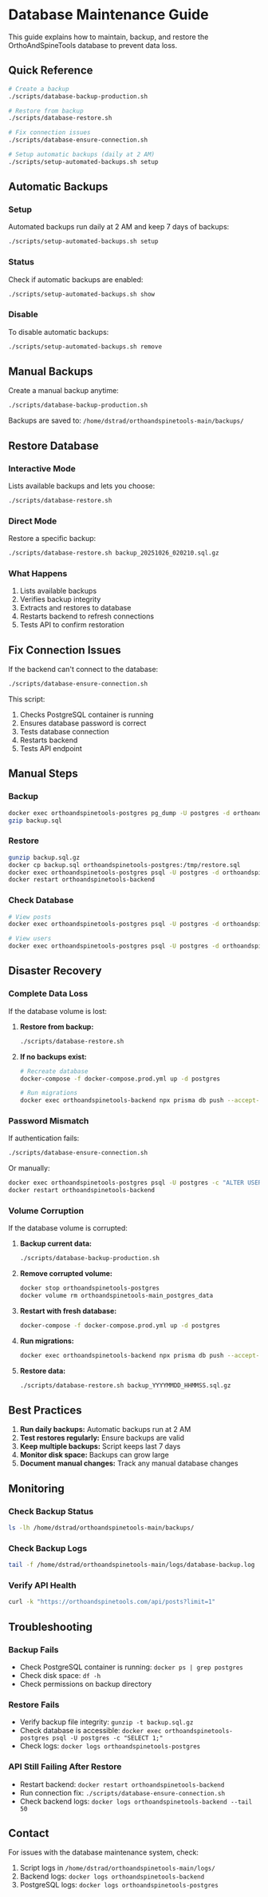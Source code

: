 # Database Maintenance Guide

This guide explains how to maintain, backup, and restore the OrthoAndSpineTools database to prevent data loss.

## Quick Reference

```bash
# Create a backup
./scripts/database-backup-production.sh

# Restore from backup
./scripts/database-restore.sh

# Fix connection issues
./scripts/database-ensure-connection.sh

# Setup automatic backups (daily at 2 AM)
./scripts/setup-automated-backups.sh setup
```

## Automatic Backups

### Setup
Automated backups run daily at 2 AM and keep 7 days of backups:

```bash
./scripts/setup-automated-backups.sh setup
```

### Status
Check if automatic backups are enabled:

```bash
./scripts/setup-automated-backups.sh show
```

### Disable
To disable automatic backups:

```bash
./scripts/setup-automated-backups.sh remove
```

## Manual Backups

Create a manual backup anytime:

```bash
./scripts/database-backup-production.sh
```

Backups are saved to: `/home/dstrad/orthoandspinetools-main/backups/`

## Restore Database

### Interactive Mode
Lists available backups and lets you choose:

```bash
./scripts/database-restore.sh
```

### Direct Mode
Restore a specific backup:

```bash
./scripts/database-restore.sh backup_20251026_020210.sql.gz
```

### What Happens
1. Lists available backups
2. Verifies backup integrity
3. Extracts and restores to database
4. Restarts backend to refresh connections
5. Tests API to confirm restoration

## Fix Connection Issues

If the backend can't connect to the database:

```bash
./scripts/database-ensure-connection.sh
```

This script:
1. Checks PostgreSQL container is running
2. Ensures database password is correct
3. Tests database connection
4. Restarts backend
5. Tests API endpoint

## Manual Steps

### Backup
```bash
docker exec orthoandspinetools-postgres pg_dump -U postgres -d orthoandspinetools > backup.sql
gzip backup.sql
```

### Restore
```bash
gunzip backup.sql.gz
docker cp backup.sql orthoandspinetools-postgres:/tmp/restore.sql
docker exec orthoandspinetools-postgres psql -U postgres -d orthoandspinetools -f /tmp/restore.sql
docker restart orthoandspinetools-backend
```

### Check Database
```bash
# View posts
docker exec orthoandspinetools-postgres psql -U postgres -d orthoandspinetools -c "SELECT COUNT(*) FROM posts;"

# View users
docker exec orthoandspinetools-postgres psql -U postgres -d orthoandspinetools -c "SELECT COUNT(*) FROM users;"
```

## Disaster Recovery

### Complete Data Loss
If the database volume is lost:

1. **Restore from backup:**
   ```bash
   ./scripts/database-restore.sh
   ```

2. **If no backups exist:**
   ```bash
   # Recreate database
   docker-compose -f docker-compose.prod.yml up -d postgres
   
   # Run migrations
   docker exec orthoandspinetools-backend npx prisma db push --accept-data-loss
   ```

### Password Mismatch
If authentication fails:

```bash
./scripts/database-ensure-connection.sh
```

Or manually:
```bash
docker exec orthoandspinetools-postgres psql -U postgres -c "ALTER USER postgres WITH PASSWORD 'secure_password_123';"
docker restart orthoandspinetools-backend
```

### Volume Corruption
If the database volume is corrupted:

1. **Backup current data:**
   ```bash
   ./scripts/database-backup-production.sh
   ```

2. **Remove corrupted volume:**
   ```bash
   docker stop orthoandspinetools-postgres
   docker volume rm orthoandspinetools-main_postgres_data
   ```

3. **Restart with fresh database:**
   ```bash
   docker-compose -f docker-compose.prod.yml up -d postgres
   ```

4. **Run migrations:**
   ```bash
   docker exec orthoandspinetools-backend npx prisma db push --accept-data-loss
   ```

5. **Restore data:**
   ```bash
   ./scripts/database-restore.sh backup_YYYYMMDD_HHMMSS.sql.gz
   ```

## Best Practices

1. **Run daily backups:** Automatic backups run at 2 AM
2. **Test restores regularly:** Ensure backups are valid
3. **Keep multiple backups:** Script keeps last 7 days
4. **Monitor disk space:** Backups can grow large
5. **Document manual changes:** Track any manual database changes

## Monitoring

### Check Backup Status
```bash
ls -lh /home/dstrad/orthoandspinetools-main/backups/
```

### Check Backup Logs
```bash
tail -f /home/dstrad/orthoandspinetools-main/logs/database-backup.log
```

### Verify API Health
```bash
curl -k "https://orthoandspinetools.com/api/posts?limit=1"
```

## Troubleshooting

### Backup Fails
- Check PostgreSQL container is running: `docker ps | grep postgres`
- Check disk space: `df -h`
- Check permissions on backup directory

### Restore Fails
- Verify backup file integrity: `gunzip -t backup.sql.gz`
- Check database is accessible: `docker exec orthoandspinetools-postgres psql -U postgres -c "SELECT 1;"`
- Check logs: `docker logs orthoandspinetools-postgres`

### API Still Failing After Restore
- Restart backend: `docker restart orthoandspinetools-backend`
- Run connection fix: `./scripts/database-ensure-connection.sh`
- Check backend logs: `docker logs orthoandspinetools-backend --tail 50`

## Contact

For issues with the database maintenance system, check:
1. Script logs in `/home/dstrad/orthoandspinetools-main/logs/`
2. Backend logs: `docker logs orthoandspinetools-backend`
3. PostgreSQL logs: `docker logs orthoandspinetools-postgres`


